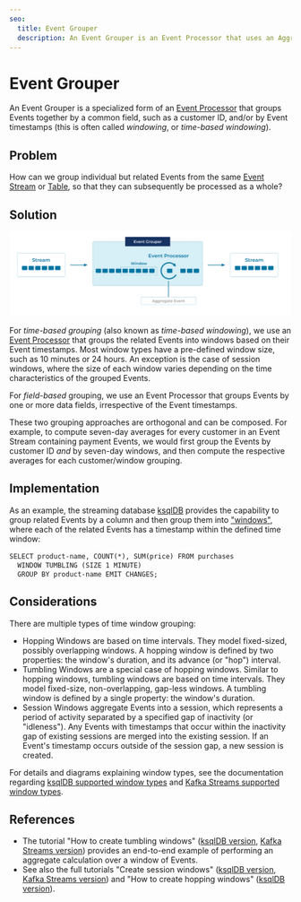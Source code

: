 ```yaml
---
seo:
  title: Event Grouper
  description: An Event Grouper is an Event Processor that uses an Aggregate function to group Events together by a common Event attribute.
---
```


# Event Grouper
An Event Grouper is a specialized form of an [Event Processor](../event-processing/event-processor.md) that groups Events together by a common field, such as a customer ID, and/or by Event timestamps (this is often called _windowing_, or _time-based windowing_).

## Problem

How can we group individual but related Events from the same [Event Stream](../event-stream/event-stream.md) or [Table](../table/state-table.md), so that they can subsequently be processed as a whole?

## Solution
![event-grouper](../img/event-grouper.svg)

For _time-based grouping_ (also known as _time-based windowing_), we use an [Event Processor](../event-processing/event-processor.md) that groups the related Events into windows based on their Event timestamps. Most window types have a pre-defined window size, such as 10 minutes or 24 hours. An exception is the case of session windows, where the size of each window varies depending on the time characteristics of the grouped Events.

For _field-based_ grouping, we use an Event Processor that groups Events by one or more data fields, irrespective of the Event timestamps.

These two grouping approaches are orthogonal and can be composed. For example, to compute seven-day averages for every customer in an Event Stream containing payment Events, we would first group the Events by customer ID _and_ by seven-day windows, and then compute the respective averages for each customer/window grouping.

## Implementation
As an example, the streaming database [ksqlDB](https://ksqldb.io/) provides the capability to group related Events by a column and then group them into ["windows"](https://docs.ksqldb.io/en/latest/concepts/time-and-windows-in-ksqldb-queries/), where each of the related Events has a timestamp within the defined time window:

```
SELECT product-name, COUNT(*), SUM(price) FROM purchases
  WINDOW TUMBLING (SIZE 1 MINUTE)
  GROUP BY product-name EMIT CHANGES;
```

## Considerations
There are multiple types of time window grouping:

* Hopping Windows are based on time intervals. They model fixed-sized, possibly overlapping windows. A hopping window is defined by two properties: the window's duration, and its advance (or "hop") interval.
* Tumbling Windows are a special case of hopping windows. Similar to hopping windows, tumbling windows are based on time intervals. They model fixed-size, non-overlapping, gap-less windows. A tumbling window is defined by a single property: the window's duration.
* Session Windows aggregate Events into a session, which represents a period of activity separated by a specified gap of inactivity (or "idleness"). Any Events with timestamps that occur within the inactivity gap of existing sessions are merged into the existing session. If an Event's timestamp occurs outside of the session gap, a new session is created.

For details and diagrams explaining window types, see the documentation regarding [ksqlDB supported window types](https://docs.ksqldb.io/en/latest/concepts/time-and-windows-in-ksqldb-queries/#window-types) and [Kafka Streams supported window types](https://docs.confluent.io/platform/current/streams/developer-guide/dsl-api.html#streams-developer-guide-dsl-windowing).

## References
* The tutorial "How to create tumbling windows" ([ksqlDB version](https://kafka-tutorials.confluent.io/create-tumbling-windows/ksql.html), [Kafka Streams version](https://kafka-tutorials.confluent.io/create-tumbling-windows/kstreams.html)) provides an end-to-end example of performing an aggregate calculation over a window of Events.
* See also the full tutorials "Create session windows" ([ksqlDB version](https://kafka-tutorials.confluent.io/create-session-windows/ksql.html), [Kafka Streams version](https://kafka-tutorials.confluent.io/create-session-windows/kstreams.html)) and "How to create hopping windows" ([ksqlDB version](https://kafka-tutorials.confluent.io/create-hopping-windows/ksql.html)).
